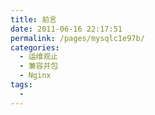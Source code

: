 ```yaml
---
title: 前言
date: 2011-06-16 22:17:51
permalink: /pages/mysqlc1e97b/
categories:
  - 运维观止
  - 兼容并包
  - Nginx
tags:
  - 
---
```

